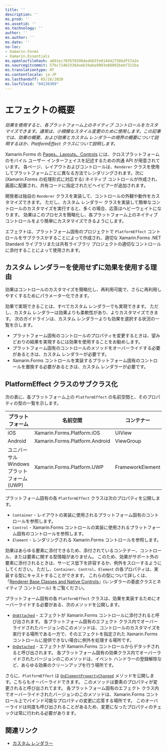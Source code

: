 ```yaml
---
title: ''
description: ''
ms.prod: ''
ms.assetid: ''
ms.technology: ''
author: ''
ms.author: ''
ms.date: ''
no-loc:
- Xamarin.Forms
- Xamarin.Essentials
ms.openlocfilehash: a891ec70f6f83984ed463fe914442758bdf57a2e
ms.sourcegitcommit: 57bc714633364aeb34aba9803e88802bebf321ba
ms.translationtype: HT
ms.contentlocale: ja-JP
ms.lasthandoff: 05/28/2020
ms.locfileid: "84139309"
---
```

# <a name="introduction-to-effects"></a>エフェクトの概要

_効果を使用すると、各プラットフォーム上のネイティブ コントロールをカスタマイズできます。通常は、小規模なスタイル変更のために使用します。この記事では、効果の概要、および効果とカスタム レンダラーの境界の概要について説明するほか、PlatformEffect クラスについて説明します。_

Xamarin.Forms の [Pages、Layouts、Controls](~/xamarin-forms/user-interface/controls/index.md) には、クロスプラットフォームのモバイル ユーザー インターフェイスを記述するための共通 API が用意されています。 各ページ、レイアウトおよびコントロールは、`Renderer` クラスを使用してプラットフォームごとに異なる方法でレンダリングされます。次に (Xamarin.Forms の処理形式に対応する) ネイティブ コントロールが作成され、画面に配置され、共有コードに指定されたビヘイビアーが追加されます。

開発者は独自の `Renderer` クラスを実装して、コントロールの外観や動作をカスタマイズできます。 ただし、カスタム レンダラー クラスを実装して簡単なコントロールのカスタマイズを実行すると、多くの場合、応答はヘビーウェイトになります。 効果はこのプロセスを簡略化し、各プラットフォーム上のネイティブ コントロールをより簡単にカスタマイズできるようにします。

エフェクトは、プラットフォーム固有のプロジェクトで `PlatformEffect` コントロールをサブクラスかすることによって作成され、適切な Xamarin.Forms .NET Standard ライブラリまたは共有ライブラリ プロジェクトの適切なコントロールに添付することによって使用されます。

## <a name="why-use-an-effect-over-a-custom-renderer"></a>カスタム レンダラーを使用せずに効果を使用する理由

効果はコントロールのカスタマイズを簡略化し、再利用可能で、さらに再利用しやすくするためにパラメーター化できます。

効果で実現できることは、すべてカスタム レンダラーでも実現できます。 ただし、カスタム レンダラーは効果よりも柔軟性があり、よりカスタマイズできます。 次のガイドラインは、カスタム レンダラーよりも効果を選択する状況の一覧を示します。

- プラットフォーム固有のコントロールのプロパティを変更するときは、望みどおりの結果を実現するには効果を使用することをお勧めします。
- プラットフォーム固有のコントロールのメソッドをオーバーライドする必要があるときは、カスタム レンダラーが必要です。
- Xamarin.Forms コントロールを実装するプラットフォーム固有のコントロールを置換する必要があるときは、カスタム レンダラーが必要です。

## <a name="subclassing-the-platformeffect-class"></a>PlatformEffect クラスのサブクラス化

次の表に、各プラットフォーム上の `PlatformEffect` の名前空間と、そのプロパティの型の一覧を示します。

|プラットフォーム|名前空間|コンテナー|Control|
|--- |--- |--- |--- |
|iOS|Xamarin.Forms.Platform.iOS|UIView|UIView|
|Android|Xamarin.Forms.Platform.Android|ViewGroup|View|
|ユニバーサル Windows プラットフォーム (UWP)|Xamarin.Forms.Platform.UWP|FrameworkElement|FrameworkElement|

プラットフォーム固有の各 `PlatformEffect` クラスは次のプロパティを公開します。

- `Container` - レイアウトの実装に使用されるプラットフォーム固有のコントロールを参照します。
- `Control` - Xamarin.Forms コントロールの実装に使用されるプラットフォーム固有のコントロールを参照します。
- `Element` - レンダリングされる Xamarin.Forms コントロールを参照します。

効果はあらゆる要素に添付できるため、添付されているコンテナー、コントロール、または要素に関する型情報がありません。 このため、効果がサポート外の要素に添付されるときは、サービス低下を許容するか、例外をスローするようにしてください。 ただし、`Container`、`Control`、`Element` の各プロパティは、実装する型にキャストすることができます。 これらの型について詳しくは、「[Renderer Base Classes and Native Controls](~/xamarin-forms/app-fundamentals/custom-renderer/renderers.md)」(レンダラーの基底クラスとネイティブ コントロール) をご覧ください。

プラットフォーム固有の各 `PlatformEffect` クラスは、効果を実装するためにオーバーライドする必要がある、次のメソッドを公開します。

- [`OnAttached`](xref:Xamarin.Forms.Effect.OnAttached) - エフェクトが Xamarin.Forms コントロールに添付されると呼び出されます。 各プラットフォーム固有のエフェクト クラス内でオーバーライドされたバージョンのこのメソッドは、コントロールのカスタマイズを実行する場所である一方で、そのエフェクトを指定された Xamarin.Forms コントロールに提供できない場合に例外を処理する場所です。
- [`OnDetached`](xref:Xamarin.Forms.Effect.OnDetached) - エフェクトが Xamarin.Forms コントロールからデタッチされると呼び出されます。 各プラットフォーム固有の効果クラス内でオーバーライドされたバージョンのこのメソッドは、イベント ハンドラーの登録解除など、あらゆる効果のクリーンアップを行う場所です。

さらに、`PlatformEffect` は [`OnElementPropertyChanged`](xref:Xamarin.Forms.PlatformEffect`2.OnElementPropertyChanged(System.ComponentModel.PropertyChangedEventArgs)) メソッドを公開します。こちらもオーバーライドできます。 このメソッドは要素のプロパティが変更されると呼び出されてます。 各プラットフォーム固有のエフェクト クラス内でオーバーライドされたバージョンのこのメソッドは、Xamarin.Forms コントロール上でバインド可能なプロパティの変更に応答する場所です。 このオーバーライドは何度も呼び出されることがあるため、変更になったプロパティのチェックは常に行われる必要があります。

## <a name="related-links"></a>関連リンク

- [カスタム レンダラー](~/xamarin-forms/app-fundamentals/custom-renderer/index.md)
